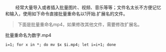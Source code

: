 
&emsp;&emsp; 经常大量导入或者插入批量图片、视频、音乐等等；文件名太长不方便记忆和输入，使用如下命令直接批量重命名以1开始.扩展名的文件。

>下面是批量重命名mp4，如果修改其他文件，需要修改扩展名。


<escape><!-- more --></escape>

批量重命名为数字.mp4
```
i=1; for x in *; do mv $x $i.mp4; let i=i+1; done
```